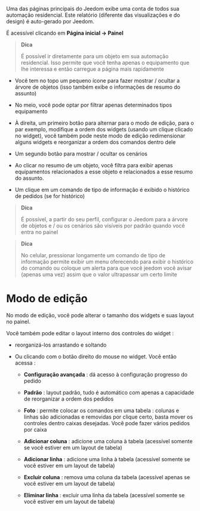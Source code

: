 Uma das páginas principais do Jeedom exibe uma conta de todos
sua automação residencial. Este relatório (diferente das visualizações e do design) é
auto-gerado por Jeedom.

É acessível clicando em **Página inicial → Painel**

> **Dica**
>
> É possível ir diretamente para um objeto em sua automação residencial.
> Isso permite que você tenha apenas o equipamento que lhe interessa e
> então carregue a página mais rapidamente

-   Você tem no topo um pequeno ícone para fazer
    mostrar / ocultar a árvore de objetos (isso também exibe o
    informações de resumo do assunto)

-   No meio, você pode optar por filtrar apenas determinados tipos
    equipamento

-   À direita, um primeiro botão para alternar para o modo de edição, para o par
    exemplo, modifique a ordem dos widgets (usando um clique clicado
    no widget), você também pode neste modo de edição
    redimensionar alguns widgets e reorganizar a ordem dos comandos
    dentro dele

-   Um segundo botão para mostrar / ocultar os cenários

-   Ao clicar no resumo de um objeto, você filtra para exibir apenas
    equipamentos relacionados a esse objeto e relacionados a esse
    resumo do assunto.

-   Um clique em um comando de tipo de informação é exibido
    o histórico de pedidos (se for histórico)

> **Dica**
>
> É possível, a partir do seu perfil, configurar o Jeedom para
> a árvore de objetos e / ou os cenários são visíveis por padrão
> quando você entra no painel

> **Dica**
>
> No celular, pressionar longamente um comando de tipo de informação permite
> exibir um menu oferecendo para exibir o histórico do
> comando ou coloque um alerta para que você jeedom você
> avisar (apenas uma vez) assim que o valor ultrapassar um certo limite

Modo de edição 
============

No modo de edição, você pode alterar o tamanho dos widgets e suas
layout no painel.

Você também pode editar o layout interno dos controles do widget
:

-   reorganizá-los arrastando e soltando

-   Ou clicando com o botão direito do mouse no widget. Você então acessa :

    -   **Configuração avançada** : dá acesso à configuração
        progresso do pedido

    -   **Padrão** : layout padrão, tudo é automático
        com apenas a capacidade de reorganizar a ordem dos pedidos

    -   **Foto** : permite colocar os comandos em uma tabela :
        colunas e linhas são adicionadas e removidas por clique
        certo, basta mover os controles dentro
        caixas desejadas. Você pode fazer vários pedidos por caixa

    -   **Adicionar coluna** : adicione uma coluna à tabela (acessível
        somente se você estiver em um layout de tabela)

    -   **Adicionar linha** : adicione uma linha à tabela (acessível
        somente se você estiver em um layout de tabela)

    -   **Excluir coluna** : remova uma coluna da tabela
        (acessível apenas se você estiver em um layout de tabela)

    -   **Eliminar linha** : excluir uma linha da tabela (acessível
        somente se você estiver em um layout de tabela)


